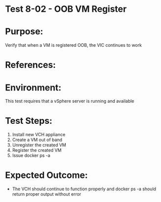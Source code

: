 Test 8-02 - OOB VM Register
=======

# Purpose:
Verify that when a VM is registered OOB, the VIC continues to work

# References:

# Environment:
This test requires that a vSphere server is running and available

# Test Steps:
1. Install new VCH appliance
2. Create a VM out of band
3. Unregister the created VM
4. Register the created VM
5. Issue docker ps -a

# Expected Outcome:
* The VCH should continue to function properly and docker ps -a should return proper output without error
